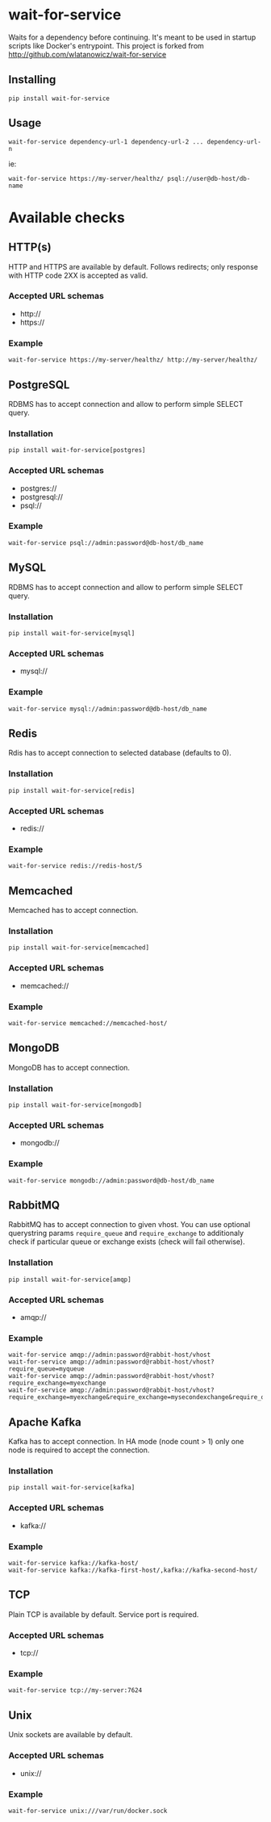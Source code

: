 # wait-for-service

Waits for a dependency before continuing. It's meant to be used in startup scripts like Docker's entrypoint.
This project is forked from <http://github.com/wlatanowicz/wait-for-service>

## Installing

```
pip install wait-for-service
```

## Usage

```
wait-for-service dependency-url-1 dependency-url-2 ... dependency-url-n
```

ie:

```
wait-for-service https://my-server/healthz/ psql://user@db-host/db-name
```

# Available checks

## HTTP(s)

HTTP and HTTPS are available by default. Follows redirects; only response with HTTP code 2XX is accepted as valid.

### Accepted URL schemas

* http://
* https://

### Example

```
wait-for-service https://my-server/healthz/ http://my-server/healthz/
```

## PostgreSQL

RDBMS has to accept connection and allow to perform simple SELECT query.

### Installation

```
pip install wait-for-service[postgres]
```

### Accepted URL schemas

* postgres://
* postgresql://
* psql://

### Example

```
wait-for-service psql://admin:password@db-host/db_name
```

## MySQL

RDBMS has to accept connection and allow to perform simple SELECT query.

### Installation

```
pip install wait-for-service[mysql]
```

### Accepted URL schemas

* mysql://

### Example

```
wait-for-service mysql://admin:password@db-host/db_name
```

## Redis

Rdis has to accept connection to selected database (defaults to 0).

### Installation

```
pip install wait-for-service[redis]
```

### Accepted URL schemas

* redis://

### Example

```
wait-for-service redis://redis-host/5
```

## Memcached

Memcached has to accept connection.

### Installation

```
pip install wait-for-service[memcached]
```

### Accepted URL schemas

* memcached://

### Example

```
wait-for-service memcached://memcached-host/
```

## MongoDB

MongoDB has to accept connection.

### Installation

```
pip install wait-for-service[mongodb]
```

### Accepted URL schemas

* mongodb://

### Example

```
wait-for-service mongodb://admin:password@db-host/db_name
```

## RabbitMQ

RabbitMQ has to accept connection to given vhost. You can use optional querystring params `require_queue` and `require_exchange` to additionaly check if particular queue or exchange exists (check will fail otherwise).

### Installation

```
pip install wait-for-service[amqp]
```

### Accepted URL schemas

* amqp://

### Example

```
wait-for-service amqp://admin:password@rabbit-host/vhost
wait-for-service amqp://admin:password@rabbit-host/vhost?require_queue=myqueue
wait-for-service amqp://admin:password@rabbit-host/vhost?require_exchange=myexchange
wait-for-service amqp://admin:password@rabbit-host/vhost?require_exchange=myexchange&require_exchange=mysecondexchange&require_queue=myqueue&require_queue=mysecondqueue
```

## Apache Kafka

Kafka has to accept connection. In HA mode (node count > 1) only one node is required to accept the connection.

### Installation

```
pip install wait-for-service[kafka]
```

### Accepted URL schemas

* kafka://

### Example

```
wait-for-service kafka://kafka-host/
wait-for-service kafka://kafka-first-host/,kafka://kafka-second-host/
```

## TCP

Plain TCP is available by default. Service port is required.

### Accepted URL schemas

* tcp://

### Example

```
wait-for-service tcp://my-server:7624
```

## Unix

Unix sockets are available by default.

### Accepted URL schemas

* unix://

### Example

```
wait-for-service unix:///var/run/docker.sock
```
